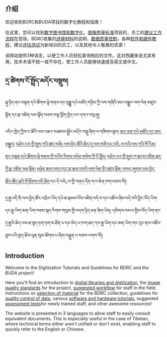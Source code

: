 ## 介绍

欢迎来到BDRC和BUDA项目的数字化教程和指南！

在这里，您可以找到[数字图书馆和数字化](https://buddhistdigitalresourcecenter.github.io/digitization-guidelines/digitization/digitization-cn/)，[图像质量标准](https://buddhistdigitalresourcecenter.github.io/digitization-guidelines/standards/standards-cn/)项目的，员工的[建议工作流程](https://buddhistdigitalresourcecenter.github.io/digitization-guidelines/workflow/workflow-cn/)在现场，BDRC收集的[选择材料](https://buddhistdigitalresourcecenter.github.io/digitization-guidelines/selection/selection-cn/)的说明，[数据质量控制](https://buddhistdigitalresourcecenter.github.io/digitization-guidelines/qc/qc-cn/)，各种[软件和硬件教程](https://buddhistdigitalresourcecenter.github.io/digitization-guidelines/bdrcapp/bdrcapp-cn/)，建议[评估测试](https://buddhistdigitalresourcecenter.github.io/digitization-guidelines/assessment/assessment-cn/)为新培训的员工，以及其他令人敬畏的资源！

该网站提供3种语言，以便工作人员轻松查询相应的文件。这对西藏来说尤其有用，技术术语不统一或不存在，使工作人员能够快速提及英文或中文。

## དྲ་ཚིགས་ངོ་སྤྲོད་མདོར་བསྡུས།

སྐུ་ཉིད་ནང་བསྟན་དཔེ་ཚོགས་ལྟེ་གནས་དང་བུདྡྷ་དཔེ་མཛོད་གཉིས་ཀྱི་ལས་གཞིའི་ཨང་བསྒྱུར་ལག་ལེན་མཛུབ་སྟོན་དང་རྩ་འཛིན་ལམ་སྟོན་བཅས་བལྟ་ཀློག་བྱེད་པར་དགའ་བསུ་ཞུ།

འདིར་ཁྱེད་ཀྱིས་ང་ཚོའི་ལས་འཆར་མཚམས་སྦྱོར་མདོར་བསྡུ་ཞིག་ལ་གཟིགས་ཐུབ། [ཨང་ཅན་དཔེ་མཛོད་དང་ཨང་བསྒྱུར།](https://buddhistdigitalresourcecenter.github.io/digitization-guidelines/digitization/digitization-bo/) [བཤེར་པར་གྱི་སྤུས་ཀའི་ཚད་གཞི། ](https://buddhistdigitalresourcecenter.github.io/digitization-guidelines/standards/standards-bo/)[ལས་བྱེད་ཚོའི་ཆེད་དུ་ལས་གཞི་དང་འབེྲལ་བའི་ལས་ཀའི་གོ་རིམ།](https://buddhistdigitalresourcecenter.github.io/digitization-guidelines/workflow/workflow-bo/) [ནང་བསྟན་དཔེ་ཚོགས་ལྟེ་གནས་ཀྱི་དངོས་རིགས་འདེམ་གསེས་ཀྱི་ངོ་སྤྲོད།](https://buddhistdigitalresourcecenter.github.io/digitization-guidelines/selection/selection-bo/) [བཤེར་པར་གྱི་སྤུས་ཀ་སྟངས་འཛིན་ཐད་ཀྱི་རྩ་འཛིན་ལམ་སྟོན།](https://buddhistdigitalresourcecenter.github.io/digitization-guidelines/qc/qc-bo/) [མཉེན་ཆས་འགའ་དང་སྲ་ཆས་འགའི་ལག་ལེན་གྱི་འཛུབ་སྟོན། ](https://buddhistdigitalresourcecenter.github.io/digitization-guidelines/bdrcapp/bdrcapp-bo/)[གསར་ཞུགས་ལས་བྱེད་ཚོར་ཚོད་ལྟའི་གོ་རྟོགས་འདྲི་ཞིབ](https://buddhistdigitalresourcecenter.github.io/digitization-guidelines/assessment/assessment-bo/)་དང་དེ་འབེྲལ་གྱི་གནད་དོན་གལ་ཆེན་ཁག་བཅས་སོ།།

དྲ་རྒྱ་འདི་ནི་ལས་བྱེད་ཚོར་འབྲེལ་ཡོད་དཔེ་ཆ་རྣམས་ངོས་འཛིན་བདེ་བ་དང་འཚོལ་ཞིབ་བདེ་བའི་ཕྱིར་བོད་ཡིག་དང་རྒྱ་ཡིག་ཨན་ཡིག་བཅས་སྐད་རིགས་གསུམ་གྱི་བདག་ཉིད་ཅན་ཞིག་ཡིན། དམིགས་བསལ་གྱིས་བོད་ཡིག་ནང་དྲ་རྒྱའི་ཆེད་ལས་ཐ་སྙད་ཏག་ཏག་མ་ཐོན་པ་དང་མེད་པ་ཁག་ཐད་ཀར་རྒྱ་ཡིག་དང་ཨན་ཡིག་གང་རུང་ནས་འཚོལ་ཐུབ་པའི་ཁྱད་ཆོས་ཕུན་སུམ་ཚོགས་པ་ཞིག་བསྐྲུན་པ་བཅས་ལགས་སོ།།

## Introduction

Welcome to the Digitization Tutorials and Guidelines for BDRC and the BUDA project!

Here you'll find an introduction to [digital libraries and digitization](https://buddhistdigitalresourcecenter.github.io/digitization-guidelines/digitization/digitization-en/), the [image quality standards](https://buddhistdigitalresourcecenter.github.io/digitization-guidelines/standards/standards-en/) for the project, [suggested workflow](https://buddhistdigitalresourcecenter.github.io/digitization-guidelines/workflow/workflow-en/) for staff in the field, instructions on [selection of material](https://buddhistdigitalresourcecenter.github.io/digitization-guidelines/selection/selection-en/) for the BDRC collection, guidelines for [quality control of data](https://buddhistdigitalresourcecenter.github.io/digitization-guidelines/qc/qc-en/), various [software and hardware tutorials](https://buddhistdigitalresourcecenter.github.io/digitization-guidelines/bdrcapp/bdrcapp-en/), suggested [assessment tests](https://buddhistdigitalresourcecenter.github.io/digitization-guidelines/assessment/assessment-en/)for newly trained staff, and other awesome resources!

The website is presented in 3 languages to allow staff to easily consult equivalent documents. This is especially useful in the case of Tibetan, where technical terms either aren't unified or don't exist, enabling staff to quickly refer to the English or Chinese.

